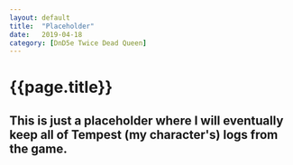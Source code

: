 ```yaml
---
layout: default
title:  "Placeholder"
date:   2019-04-18
category: [DnD5e Twice Dead Queen]
---
```


# {{page.title}}

## This is just a placeholder where I will eventually keep all of Tempest (my character's) logs from the game.